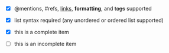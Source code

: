 - [x] @mentions, #refs, [links](), **formatting**, and <del>tags</del> supported

- [x] list syntax required (any unordered or ordered list supported)
- [x] this is a complete item
- [ ] this is an incomplete item
